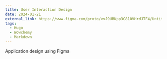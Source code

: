 ```yaml
---
title: User Interaction Design
date: 2024-01-21
external_link: https://www.figma.com/proto/vvJ9UBKpp3C810VHrdJTF4/Untitled?node-id=0-1&t=lSLXuHr8Z6t61fV6-1
tags:
  - Hugo
  - Wowchemy
  - Markdown
---
```

Application design using Figma

<!--more-->
